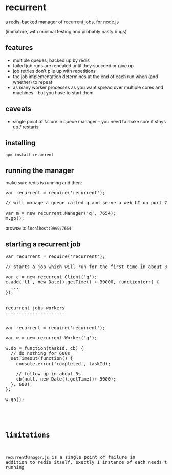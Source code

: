 recurrent
=========

a redis-backed manager of recurrent jobs, for [node.js](http://nodejs.org)

(immature, with minimal testing and probably nasty bugs)

features
--------

* multiple queues, backed up by redis
* failed job runs are repeated until they succeed or give up
* job retries don't pile up with repetitions
* the job implementation determines at the end of each run when (and whether) to repeat
* as many worker processes as you want spread over multiple cores and machines - but you have to start them

caveats
-------

* single point of failure in queue manager - you need to make sure it stays up / restarts

installing
----------

`npm install recurrent`

running the manager
-------------------

make sure redis is running and then:

<pre>
var recurrent = require('recurrent');

// will manage a queue called q and serve a web UI on port 7654

var m = new recurrent.Manager('q', 7654);
m.go();
</pre>


browse to `localhost:9999/7654`

starting a recurrent job
------------------------

<pre>
var recurrent = require('recurrent');

// starts a job which will run for the first time in about 30s

var c = new recurrent.Client('q');
c.add('t1', new Date().getTime() + 30000, function(err) {
  ...
});


recurrent jobs workers
----------------------

<pre>
var recurrent = require('recurrent');

var w = new recurrent.Worker('q');

w.do = function(taskId, cb) {
  // do nothing for 600s
  setTimeout(function() {
    console.error('completed', taskId);

    // follow up in about 5s
    cb(null, new Date().getTime()+ 5000);
  }, 600);
};

w.go();

</pre>


limitations
------------

`recurrentManager.js` is a single point of failure in addition to redis itself, exactly 1 instance of each needs to be running
